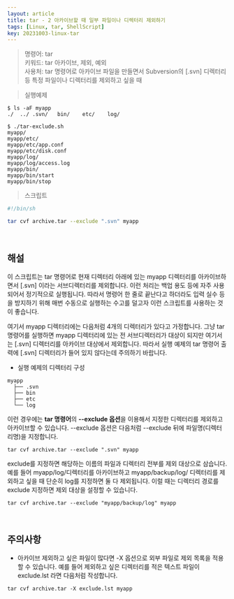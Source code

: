 ```yaml
---
layout: article
title: tar - 2 아카이브할 때 일부 파일이나 디렉터리 제외하기
tags: [Linux, tar, ShellScript]
key: 20231003-linux-tar
---
```



> 명령어: tar  
> 키워드: tar 아카이브, 제외, 예외   
> 사용처: tar 명령어로 아카이브 파일을 만들면서 Subversion의 [.svn] 디렉터리 등 특정 파일이나 디렉터리를 제외하고 싶을 때   

> 실행예제

```
$ ls -aF myapp
./	../	.svn/	bin/	etc/	log/

$ ./tar-exclude.sh
myapp/
myapp/etc/
myapp/etc/app.conf
myapp/etc/disk.conf
myapp/log/
myapp/log/access.log
myapp/bin/
myapp/bin/start
myapp/bin/stop
```

> 스크립트

```bash
#!/bin/sh

tar cvf archive.tar --exclude ".svn" myapp
```

&nbsp;
&nbsp;

## **해설**

이 스크립트는 tar 명령어로 현재 디렉터리 아래에 있는 myapp 디렉터리를 아카이브하면서 [.svn] 이라는 서브디렉터리를 제외합니다. 이런 처리는 백업 용도 등에 자주 사용되어서 정기적으로 실행됩니다. 따라서 명령어 한 줄로 끝난다고 하더라도 입력 실수 등을 방지하기 위해 매번 수동으로 실행하는 수고를 덜고자 이런 스크립트를 사용하는 것이 좋습니다.  

여기서 myapp 디렉터리에는 다음처럼 4개의 디렉터리가 있다고 가정합니다.  그냥 tar 명령어를 실행하면 myapp 디렉터리에 있는 전 서브디렉터리가 대상이 되지만 여기서는 [.svn] 디렉터리를 아카이브 대상에서 제외합니다. 따라서 실행 예제의 tar 명령어 출력에 [.svn] 디렉터리가 들어 있지 않다는데 주의하기 바랍니다.

- 실행 예제의 디렉터리 구성
```
myapp
  ├── .svn
  ├── bin
  ├── etc
  └── log
```

이런 경우에는 **tar 명령어**의 **--exclude 옵션**을 이용해서 지정한 디렉터리를 제외하고 아카이브할 수 있습니다. --exclude 옵션은 다음처럼 --exclude 뒤에 파일명(디렉터리명)을 지정합니다.

```
tar cvf archive.tar --exclude ".svn" myapp
```

exclude를 지정하면 해당하는 이름의 파일과 디렉터리 전부를 제외 대상으로 삼습니다.  예를 들어 myapp/log/디렉터리를 아카이브하고 myapp/backup/log/ 디렉터리를 제외하고 싶을 때 단순히 log를 지정하면 둘 다 제외됩니다.  이럴 때는 디렉터리 경로를 exclude 지정하면 제외 대상을 설정할 수 있습니다.

```
tar cvf archive.tar --exclude "myapp/backup/log" myapp
```

&nbsp;
&nbsp;

## **주의사항**

- 아카이브 제외하고 싶은 파일이 많다면 -X 옵션으로 외부 파일로 제외 목록을 적용할 수 있습니다. 예를 들어 제외하고 싶은 디렉터리를 적은 텍스트 파일이 exclude.lst 라면 다음처럼 작성합니다.
```
tar cvf archive.tar -X exclude.lst myapp
```